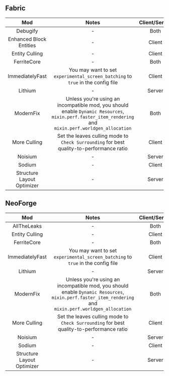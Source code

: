 ## Fabric
| Mod | Notes | Client/Server |
|:---:|:---:|:---:|
| Debugify | - | Both |
| Enhanced Block Entities | - | Client |
| Entity Culling | - | Client |
| FerriteCore | - | Both |
| ImmediatelyFast | You may want to set `experimental_screen_batching` to `true` in the config file | Client |
| Lithium | - | Server |
| ModernFix | Unless you're using an incompatible mod, you should enable `Dynamic Resources`, `mixin.perf.faster_item_rendering` and `mixin.perf.worldgen_allocation` | Both |
| More Culling | Set the leaves culling mode to `Check Surrounding` for best quality-to-performance ratio | Client |
| Noisium | - | Server |
| Sodium | - | Client |
| Structure Layout Optimizer | - | Server |

## NeoForge
| Mod | Notes | Client/Server |
|:---:|:---:|:---:|
| AllTheLeaks | - | Both |
| Entity Culling | - | Client |
| FerriteCore | - | Both |
| ImmediatelyFast | You may want to set `experimental_screen_batching` to `true` in the config file | Client |
| Lithium | - | Server |
| ModernFix | Unless you're using an incompatible mod, you should enable `Dynamic Resources`, `mixin.perf.faster_item_rendering` and `mixin.perf.worldgen_allocation` | Both |
| More Culling | Set the leaves culling mode to `Check Surrounding` for best quality-to-performance ratio | Client |
| Noisium | - | Server |
| Sodium | - | Client |
| Structure Layout Optimizer | - | Server |
